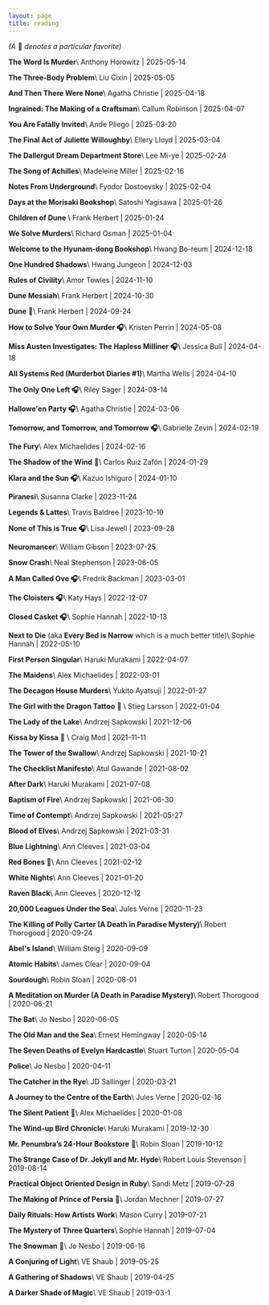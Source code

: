 ```yaml
---
layout: page
title: reading
---
```


<span class="grey-text interjection-text">
  <em>(A </em>
  🐻
  <em>denotes a particular favorite)</em>
</span>

**The Word Is Murder**\\
<span class="grey-text">Anthony Horowitz \| 2025-05-14</span>

**The Three-Body Problem**\\
<span class="grey-text">Liu Cixin \| 2025-05-05</span>

**And Then There Were None**\\
<span class="grey-text">Agatha Christie \| 2025-04-18</span>

**Ingrained: The Making of a Craftsman**\\
<span class="grey-text">Callum Robinson \| 2025-04-07</span>

**You Are Fatally Invited**\\
<span class="grey-text">Ande Pliego \| 2025-03-20</span>

**The Final Act of Juliette Willoughby**\\
<span class="grey-text">Ellery Lloyd \| 2025-03-04</span>

**The Dallergut Dream Department Store**\\
<span class="grey-text">Lee Mi-ye \| 2025-02-24</span>

**The Song of Achilles**\\
<span class="grey-text">Madeleine Miller \| 2025-02-16</span>

**Notes From Underground**\\
<span class="grey-text">Fyodor Dostoevsky \| 2025-02-04</span>

**Days at the Morisaki Bookshop**\\
<span class="grey-text">Satoshi Yagisawa \| 2025-01-26</span>

**Children of Dune** \\
<span class="grey-text">Frank Herbert \| 2025-01-24</span>

**We Solve Murders**\\
<span class="grey-text">Richard Osman \| 2025-01-04</span>

**Welcome to the Hyunam-dong Bookshop**\\
<span class="grey-text">Hwang Bo-reum \| 2024-12-18</span>

**One Hundred Shadows**\\
<span class="grey-text">Hwang Jungeon \| 2024-12-03</span>

**Rules of Civility**\\
<span class="grey-text">Amor Towles \| 2024-11-10</span>

**Dune Messiah**\\
<span class="grey-text">Frank Herbert \| 2024-10-30</span>

**Dune** 🐻\\
<span class="grey-text">Frank Herbert \| 2024-09-24</span>

**How to Solve Your Own Murder 🎧**\\
<span class="grey-text">Kristen Perrin \| 2024-05-08</span>

**Miss Austen Investigates: The Hapless Milliner 🎧**\\
<span class="grey-text">Jessica Bull  \| 2024-04-18</span>

**All Systems Red (Murderbot Diaries #1)**\\
<span class="grey-text">Martha Wells \| 2024-04-10</span>

**The Only One Left 🎧**\\
<span class="grey-text">Riley Sager \| 2024-03-14</span>

**Hallowe'en Party 🎧**\\
<span class="grey-text">Agatha Christie \| 2024-03-06</span>

**Tomorrow, and Tomorrow, and Tomorrow 🎧**\\
<span class="grey-text">Gabrielle Zevin \| 2024-02-19</span>

**The Fury**\\
<span class="grey-text">Alex Michaelides \| 2024-02-16</span>

**The Shadow of the Wind** 🐻\\
<span class="grey-text">Carlos Ruiz Zafón \| 2024-01-29</span>

**Klara and the Sun 🎧**\\
<span class="grey-text">Kazuo Ishiguro \| 2024-01-10</span>

**Piranesi**\\
<span class="grey-text">Susanna Clarke \| 2023-11-24</span>

**Legends & Lattes**\\
<span class="grey-text">Travis Baldree \| 2023-10-10</span>

**None of This is True 🎧**\\
<span class="grey-text">Lisa Jewell \| 2023-09-28</span>

**Neuromancer**\\
<span class="grey-text">William Gibson \| 2023-07-25</span>

**Snow Crash**\\
<span class="grey-text">Neal Stephenson \| 2023-06-05</span>

**A Man Called Ove 🎧**\\
<span class="grey-text">Fredrik Backman \| 2023-03-01</span>

**The Cloisters 🎧**\\
<span class="grey-text">Katy Hays \| 2022-12-07</span>

**Closed Casket 🎧**\\
<span class="grey-text">Sophie Hannah \| 2022-10-13</span>

**Next to Die** (aka **Every Bed is Narrow** which is a much better title)\\
<span class="grey-text">Sophie Hannah \| 2022-05-10</span>

**First Person Singular**\\
<span class="grey-text">Haruki Murakami \| 2022-04-07</span>

**The Maidens**\\
<span class="grey-text">Alex Michaelides \| 2022-03-01</span>

**The Decagon House Murders**\\
<span class="grey-text">Yukito Ayatsuji \| 2022-01-27</span>

**The Girl with the Dragon Tattoo** 🐻 \\
<span class="grey-text">Stieg Larsson \| 2022-01-04</span>

**The Lady of the Lake**\\
<span class="grey-text">Andrzej Sapkowski \| 2021-12-06</span>

**Kissa by Kissa** 🐻 \\
<span class="grey-text"> Craig Mod \| 2021-11-11</span>

**The Tower of the Swallow**\\
<span class="grey-text">Andrzej Sapkowski \| 2021-10-21</span>

**The Checklist Manifesto**\\
<span class="grey-text">Atul Gawande \| 2021-08-02</span>

**After Dark**\\
<span class="grey-text">Haruki Murakami \| 2021-07-08</span>

**Baptism of Fire**\\
<span class="grey-text">Andrzej Sapkowski \| 2021-06-30</span>

**Time of Contempt**\\
<span class="grey-text">Andrzej Sapkowski \| 2021-05-27</span>

**Blood of Elves**\\
<span class="grey-text">Andrzej Sapkowski \| 2021-03-31</span>

**Blue Lightning**\\
<span class="grey-text">Ann Cleeves \| 2021-03-04</span>

**Red Bones** 🐻\\
<span class="grey-text">Ann Cleeves \| 2021-02-12</span>

**White Nights**\\
<span class="grey-text">Ann Cleeves \| 2021-01-20</span>

**Raven Black**\\
<span class="grey-text">Ann Cleeves \| 2020-12-12</span>

**20,000 Leagues Under the Sea**\\
<span class="grey-text">Jules Verne \| 2020-11-23</span>

**The Killing of Polly Carter (A Death in Paradise Mystery)**\\
<span class="grey-text">Robert Thorogood \| 2020-09-24</span>

**Abel's Island**\\
<span class="grey-text">William Steig \| 2020-09-09</span>

**Atomic Habits**\\
<span class="grey-text">James Clear \| 2020-09-04</span>

**Sourdough**\\
<span class="grey-text">Robin Sloan \| 2020-08-01</span>

**A Meditation on Murder (A Death in Paradise Mystery)**\\
<span class="grey-text">Robert Thorogood \| 2020-06-21</span>

**The Bat**\\
<span class="grey-text">Jo Nesbo \| 2020-06-05</span>

**The Old Man and the Sea**\\
<span class="grey-text">Ernest Hemingway \| 2020-05-14</span>

**The Seven Deaths of Evelyn Hardcastle**\\
<span class="grey-text">Stuart Turton \| 2020-05-04</span>

**Police**\\
<span class="grey-text">Jo Nesbo \| 2020-04-11</span>

**The Catcher in the Rye**\\
<span class="grey-text">JD Sallinger \| 2020-03-21</span>

**A Journey to the Centre of the Earth**\\
<span class="grey-text">Jules Verne \| 2020-02-16</span>

**The Silent Patient** 🐻\\
<span class="grey-text">Alex Michaelides \| 2020-01-08</span>

**The Wind-up Bird Chronicle**\\
<span class="grey-text">Haruki Murakami \| 2019-12-30</span>

**Mr. Penumbra’s 24-Hour Bookstore** 🐻\\
<span class="grey-text">Robin Sloan \| 2019-10-12</span>

**The Strange Case of Dr. Jekyll and Mr. Hyde**\\
<span class="grey-text">Robert Louis Stevenson \| 2019-08-14</span>

**Practical Object Oriented Design in Ruby**\\
<span class="grey-text">Sandi Metz \| 2019-07-28</span>

**The Making of Prince of Persia** 🐻\\
<span class="grey-text">Jordan Mechner \| 2019-07-27</span>

**Daily Rituals: How Artists Work**\\
<span class="grey-text">Mason Curry \| 2019-07-21</span>

**The Mystery of Three Quarters**\\
<span class="grey-text">Sophie Hannah \| 2019-07-04</span>

**The Snowman** 🐻\\
<span class="grey-text">Jo Nesbo \| 2019-06-16</span>

**A Conjuring of Light**\\
<span class="grey-text">VE Shaub \| 2019-05-25</span>

**A Gathering of Shadows**\\
<span class="grey-text">VE Shaub \| 2019-04-25</span>

**A Darker Shade of Magic**\\
<span class="grey-text">VE Shaub \| 2019-03-1</span>
